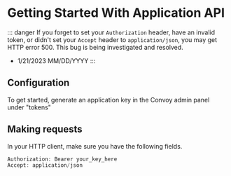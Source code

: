 # Getting Started With Application API

::: danger
If you forget to set your `Authorization` header, have an invalid token, or didn't set your `Accept` header to `application/json`, you may get HTTP error 500. This bug is being investigated and resolved.
- 1/21/2023 MM/DD/YYYY
:::

## Configuration

To get started, generate an application key in the Convoy admin panel under "tokens"

## Making requests

In your HTTP client, make sure you have the following fields.

```js
Authorization: Bearer your_key_here
Accept: application/json
```